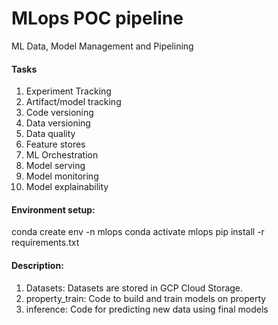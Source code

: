 # MLops POC pipeline
ML Data, Model Management and Pipelining

#### Tasks

1. Experiment Tracking
2. Artifact/model tracking
3. Code versioning
4. Data versioning
5. Data quality
6. Feature stores
7. ML Orchestration
8. Model serving
9. Model monitoring
10. Model explainability

#### Environment setup:
conda create env -n mlops
conda activate mlops
pip install -r requirements.txt

#### Description:

1. Datasets: Datasets are stored in GCP Cloud Storage.
2. property_train: Code to build and train models on property
3. inference: Code for predicting new data using final models

